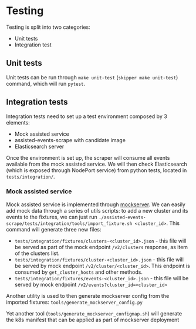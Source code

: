 # Testing

Testing is split into two categories:

* Unit tests
* Integration test

## Unit tests

Unit tests can be run through `make unit-test` (`skipper make unit-test`) command, which will run `pytest`.

## Integration tests

Integration tests need to set up a test environment composed by 3 elements:

* Mock assisted service
* assisted-events-scrape with candidate image
* Elasticsearch server

Once the environment is set up, the scraper will consume all events available from the mock assisted service.
We will then check Elasticsearch (which is exposed through NodePort service) from python tests, located in `tests/integration/`.

### Mock assisted service

Mock assisted service is implemented through [mockserver](https://www.mock-server.com/).
We can easily add mock data through a series of utils scripts: to add a new cluster and its events
to the fixtures, we can just run `./assisted-events-scrape/tests/integration/tools/import_fixture.sh <cluster_id>`. This command will generate
three new files:
* `tests/integration/fixtures/clusters-<cluster_id>.json` - this file will be served as part of the mock endpoint `/v2/clusters` response, as item of the clusters list.
* `tests/integration/fixtures/cluster-<cluster_id>.json` - this file will be served by mock endpoint `/v2/cluster/<cluster_id>`. This endpoint is consumed by `get_cluster_hosts` and other methods.
* `tests/integration/fixtures/events-<cluster_id>.json` - this file will be served by mock endpoint `/v2/events?cluster_id=<cluster_id>`

Another utility is used to then generate mockserver config from the imported fixtures: `tools/generate_mockserver_config.py`

Yet another tool (`tools/generate_mockserver_configmap.sh`) will generate the k8s manifest that can be applied as part of mockserver deployment